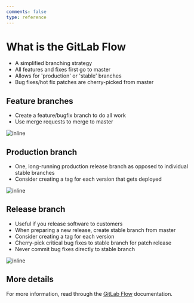 ```yaml
---
comments: false
type: reference
---
```


# What is the GitLab Flow

- A simplified branching strategy
- All features and fixes first go to master
- Allows for 'production' or 'stable' branches
- Bug fixes/hot fix patches are cherry-picked from master

## Feature branches

- Create a feature/bugfix branch to do all work
- Use merge requests to merge to master

![inline](gitlab_flow/feature_branches.png)

## Production branch

- One, long-running production release branch
  as opposed to individual stable branches
- Consider creating a tag for each version that gets deployed

![inline](gitlab_flow/production_branch.png)

## Release branch

- Useful if you release software to customers
- When preparing a new release, create stable branch
  from master
- Consider creating a tag for each version
- Cherry-pick critical bug fixes to stable branch for patch release
- Never commit bug fixes directly to stable branch

![inline](gitlab_flow/release_branches.png)

## More details

For more information, read through the [GitLab Flow](../../topics/gitlab_flow.md)
documentation.

<!-- ## Troubleshooting

Include any troubleshooting steps that you can foresee. If you know beforehand what issues
one might have when setting this up, or when something is changed, or on upgrading, it's
important to describe those, too. Think of things that may go wrong and include them here.
This is important to minimize requests for support, and to avoid doc comments with
questions that you know someone might ask.

Each scenario can be a third-level heading, e.g. `### Getting error message X`.
If you have none to add when creating a doc, leave this section in place
but commented out to help encourage others to add to it in the future. -->

